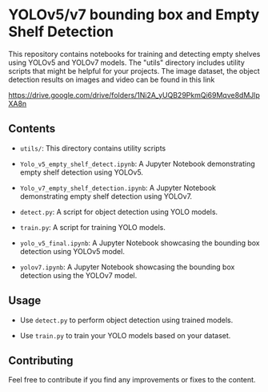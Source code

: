 # YOLOv5/v7 bounding box and Empty Shelf Detection

This repository contains notebooks  for training and detecting empty shelves using YOLOv5 and YOLOv7 models. The "utils" directory includes utility scripts that might be helpful for your projects. The image dataset, the object detection results on images and video can be found in this link 

https://drive.google.com/drive/folders/1Ni2A_yUQB29PkmQi69Mqve8dMJlpXA8n

## Contents

- `utils/`: This directory contains utility scripts 

- `Yolo_v5_empty_shelf_detect.ipynb`: A Jupyter Notebook demonstrating empty shelf detection using YOLOv5.

- `Yolo_v7_empty_shelf_detection.ipynb`: A Jupyter Notebook demonstrating empty shelf detection using YOLOv7.

- `detect.py`: A script for object detection using YOLO models.

- `train.py`: A script for training YOLO models.

- `yolo_v5_final.ipynb`: A Jupyter Notebook showcasing the bounding box detection using YOLOv5 model.

- `yolov7.ipynb`: A Jupyter Notebook showcasing the bounding box detection using the YOLOv7 model.

## Usage


- Use `detect.py` to perform object detection using trained models.

- Use `train.py` to train your YOLO models based on your dataset.

## Contributing

Feel free to contribute if you find any improvements or fixes to the content.


